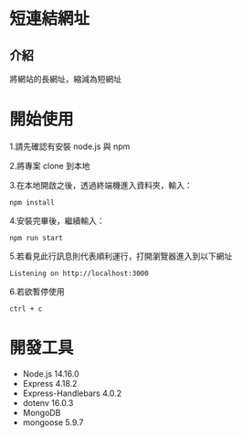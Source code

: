 # 短連結網址


## 介紹

將網站的長網址，縮減為短網址

# 開始使用

1.請先確認有安裝 node.js 與 npm

2.將專案 clone 到本地

3.在本地開啟之後，透過終端機進入資料夾，輸入：

 `npm install`

4.安裝完畢後，繼續輸入：
 
 `npm run start`

5.若看見此行訊息則代表順利運行，打開瀏覽器進入到以下網址

 `Listening on http://localhost:3000`
 
6.若欲暫停使用

 `ctrl + c`
 
 # 開發工具
 
 * Node.js 14.16.0
 * Express 4.18.2
 * Express-Handlebars 4.0.2
 * dotenv 16.0.3
 * MongoDB
 * mongoose 5.9.7
